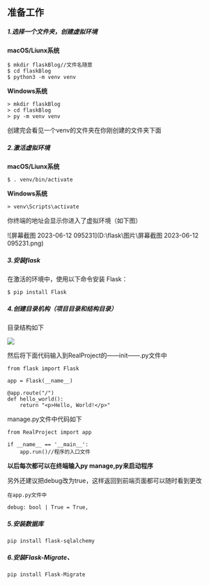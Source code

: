 

## 准备工作

##### 1.选择一个文件夹，创建虚拟环境

**macOS/Liunx系统**

```
$ mkdir flaskBlog//文件名随意
$ cd flaskBlog
$ python3 -m venv venv
```

**Windows系统**

```
> mkdir flaskBlog
> cd flaskBlog
> py -m venv venv
```

 创建完会看见一个venv的文件夹在你刚创建的文件夹下面

##### 2.激活虚拟环境

**macOS/Liunx系统**

````
$ . venv/bin/activate
````

**Windows系统**

```
> venv\Scripts\activate
```

你终端的地址会显示你进入了虚拟环境（如下图）

![屏幕截图 2023-06-12 095231](D:\flask\图片\屏幕截图 2023-06-12 095231.png)

##### 3.安装flask

在激活的环境中，使用以下命令安装 Flask：

```
$ pip install Flask
```

##### 4.创建目录机构（项目目录和结构目录）

目录结构如下

![](D:\flask\图片\ml2.png)

然后将下面代码输入到RealProject的——init——.py文件中

```
from flask import Flask

app = Flask(__name__)

@app.route("/")
def hello_world():
    return "<p>Hello, World!</p>"
```

manage.py文件中代码如下

```
from RealProject import app

if __name__ == '__main__':
    app.run()//程序的入口文件
```

__以后每次都可以在终端输入py manage,py来启动程序__

另外还建议把debug改为true，这样返回到前端页面都可以随时看到更改

```
在app.py文件中

debug: bool | True = True,
```

##### 5.安装数据库

```
pip install flask-sqlalchemy
```

##### 6.安装Flask-Migrate、

```
pip install Flask-Migrate
```

